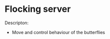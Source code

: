 Flocking server 
================================

Descripton:
- Move and control behaviour of the butterflies

